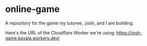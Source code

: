 # online-game
A repository for the game my tutoree, Josh, and I are building.

Here's the URL of the Cloudflare Worker we're using:
https://josh-game.kayala.workers.dev/
